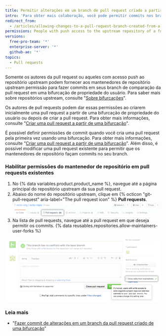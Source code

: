 ```yaml
---
title: Permitir alterações em um branch de pull request criado a partir de bifurcação
intro: 'Para obter mais colaboração, você pode permitir commits nos branches que criou a partir de bifurcações de propriedade de sua conta de usuário.'
redirect_from:
  - /articles/allowing-changes-to-a-pull-request-branch-created-from-a-fork
permissions: People with push access to the upstream repository of a fork owned by a user account can commit to the forked branches.
versions:
  free-pro-team: '*'
  enterprise-server: '*'
  github-ae: '*'
topics:
  - Pull requests
---
```


Somente os autores da pull request ou aqueles com acesso push ao repositório upstream podem fornecer aos mantenedores de repositório upstream permissão para fazer commits em seus branch de comparação da pull request em uma bifurcação de propriedade do usuário. Para saber mais sobre repositórios upstream, consulte "[Sobre bifurcações](/articles/about-forks)".

Os autores de pull requests podem dar essas permissões ao criarem inicialmente uma pull request a partir de uma bifurcação de propriedade do usuário ou depois de criar a pull request. Para obter mais informações, consulte "[Criar uma pull request a partir de uma bifurcação](/articles/creating-a-pull-request-from-a-fork)".

É possível definir permissões de commit quando você cria uma pull request pela primeira vez usando uma bifurcação. Para obter mais informações, consulte "[Criar uma pull request a partir de uma bifurcação](/articles/creating-a-pull-request-from-a-fork)". Além disso, é possível modificar uma pull request existente para permitir que os mantenedores de repositório façam commits no seu branch.

### Habilitar permissões do mantenedor de repositório em pull requests existentes

1. No {% data variables.product.product_name %}, navegue até a página principal do repositório upstream da sua pull request.
2. Abaixo do nome do repositório upstream, clique em {% octicon "git-pull-request" aria-label="The pull request icon" %} **Pull requests**. ![Problemas e seleção da guia pull requests](/assets/images/help/repository/repo-tabs-pull-requests.png)
3. Na lista de pull requests, navegue até a pull request em que deseja permitir os commits.
{% data reusables.repositories.allow-maintainers-user-forks %}

  ![allow-maintainers-to-make-edits-sidebar-checkbox](/assets/images/help/pull_requests/allow-maintainers-to-make-edits-sidebar-checkbox.png)

### Leia mais

- "[Fazer commit de alterações em um branch da pull request criado de uma bifurcação](/articles/committing-changes-to-a-pull-request-branch-created-from-a-fork)"
